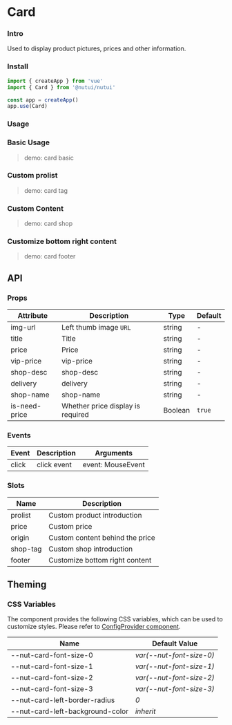# Card

### Intro

Used to display product pictures, prices and other information.

### Install

```js
import { createApp } from 'vue'
import { Card } from '@nutui/nutui'

const app = createApp()
app.use(Card)
```

### Usage

### Basic Usage

> demo: card basic

### Custom prolist

> demo: card tag

### Custom Content

> demo: card shop

### Customize bottom right content

> demo: card footer

## API

### Props

| Attribute | Description | Type | Default |
| --- | --- | --- | --- |
| img-url | Left thumb image `URL` | string | - |
| title | Title | string | - |
| price | Price | string | - |
| vip-price | vip-price | string | - |
| shop-desc | shop-desc | string | - |
| delivery | delivery | string | - |
| shop-name | shop-name | string | - |
| is-need-price | Whether price display is required | Boolean | `true` |

### Events

| Event | Description | Arguments |
| --- | --- | --- |
| click | click event | event: MouseEvent |

### Slots

| Name | Description |
| --- | --- |
| prolist | Custom product introduction |
| price | Custom price |
| origin | Custom content behind the price |
| shop-tag | Custom shop introduction |
| footer | Customize bottom right content |

## Theming

### CSS Variables

The component provides the following CSS variables, which can be used to customize styles. Please refer to [ConfigProvider component](#/en-US/component/configprovider).

| Name | Default Value |
| --- | --- |
| --nut-card-font-size-0 | _var(--nut-font-size-0)_ |
| --nut-card-font-size-1 | _var(--nut-font-size-1)_ |
| --nut-card-font-size-2 | _var(--nut-font-size-2)_ |
| --nut-card-font-size-3 | _var(--nut-font-size-3)_ |
| --nut-card-left-border-radius | _0_ |
| --nut-card-left-background-color | _inherit_ |
